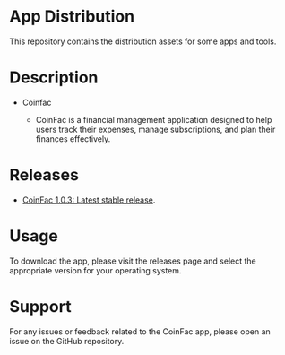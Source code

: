 # App Distribution

This repository contains the distribution assets for some apps and tools.

# Description

* Coinfac
  
  * CoinFac is a financial management application designed to help users track their expenses, manage subscriptions, and plan their finances effectively.

# Releases

  * [CoinFac 1.0.3: Latest stable release](https://github.com/erasmosoares/AppDistribution/releases/tag/CoinFac_1.0.3).

# Usage

To download the app, please visit the releases page and select the appropriate version for your operating system.

# Support

For any issues or feedback related to the CoinFac app, please open an issue on the GitHub repository.
